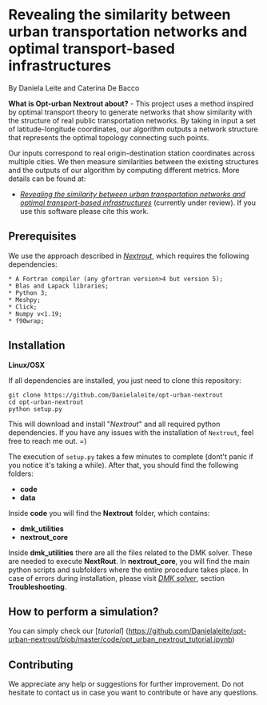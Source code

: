 # Revealing the similarity between urban transportation networks and optimal transport-based infrastructures

By Daniela Leite and Caterina De Bacco

**What is Opt-urban Nextrout about?** - This project uses a method inspired by optimal transport theory to generate networks that show similarity with the structure of real public transportation networks. By taking in input a set of latitude-longitude coordinates, our algorithm outputs a network structure that represents the optimal topology connecting such points. 

Our inputs correspond to real origin-destination station coordinates across multiple cities. We  then measure similarities between the existing structures and the outputs of our algorithm by computing different metrics. More details can be found at: 

- [_Revealing the similarity between urban transportation networks and optimal transport-based infrastructures_](https://arxiv.org/abs/2209.06751) (currently under review). If you use this software please cite this work.

## Prerequisites

We use the approach described in [_Nextrout_](https://github.com/Danielaleite/Nextrout), which requires the following dependencies:

	* A Fortran compiler (any gfortran version>4 but version 5);
 	* Blas and Lapack libraries;
 	* Python 3;	
 	* Meshpy;
    * Click;
    * Numpy v<1.19;
    * f90wrap; 

## Installation

**Linux/OSX**

If all dependencies are installed, you just need to clone this repository:

```
git clone https://github.com/Danielaleite/opt-urban-nextrout
cd opt-urban-nextrout
python setup.py
```

This will download and install "_Nextrout_" and all required python dependencies. If you have any issues with the installation of `Nextrout`, feel free to reach me out.  =)

The execution of `setup.py` takes a few minutes to complete (dont't panic if you notice it's taking a while). After that, you should find the following folders:

* **code**
* **data**

Inside **code** you will find the **Nextrout** folder, which contains:

* **dmk_utilities**
* **nextrout_core**

Inside **dmk_utilities** there are all the files related to the DMK solver. These are needed to execute **NextRout**. In **nextrout_core**, you will find the main python scripts and subfolders where the entire procedure takes place. In case of errors during installation, please visit [_DMK solver_](https://gitlab.com/enrico_facca/dmk_solver), section **Troubleshooting**. 


## How to perform a simulation?

You can simply check our [_tutorial_] (https://github.com/Danielaleite/opt-urban-nextrout/blob/master/code/opt_urban_nextrout_tutorial.ipynb)

## Contributing

We appreciate any help or suggestions for further improvement. Do not hesitate to contact us in case you want to contribute or have any questions.
